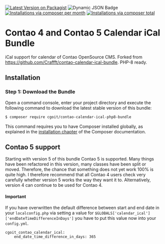 [![Latest Version on Packagist](http://img.shields.io/packagist/v/cgoit/contao-calendar-ical-php8-bundle.svg?style=flat)](https://packagist.org/packages/cgoit/contao-calendar-ical-php8-bundle)
![Dynamic JSON Badge](https://img.shields.io/badge/dynamic/json?url=https%3A%2F%2Fraw.githubusercontent.com%2FcgoIT%2Fcontao-calendar-ical-bundle%2Fmain%2Fcomposer.json&query=%24.require%5B%22contao%2Fcore-bundle%22%5D&label=Contao%20Version)
[![Installations via composer per month](http://img.shields.io/packagist/dm/cgoit/contao-calendar-ical-php8-bundle.svg?style=flat)](https://packagist.org/packages/cgoit/contao-calendar-ical-php8-bundle)
[![Installations via composer total](http://img.shields.io/packagist/dt/cgoit/contao-calendar-ical-php8-bundle.svg?style=flat)](https://packagist.org/packages/cgoit/contao-calendar-ical-php8-bundle)

Contao 4 and Contao 5 Calendar iCal Bundle
=======================

iCal support for calendar of Contao OpenSource CMS. Forked from https://github.com/Craffft/contao-calendar-ical-bundle. PHP-8 ready.

Installation
------------

### Step 1: Download the Bundle

Open a command console, enter your project directory and execute the
following command to download the latest stable version of this bundle:

```bash
$ composer require cgoit/contao-calendar-ical-php8-bundle
```

This command requires you to have Composer installed globally, as explained
in the [installation chapter](https://getcomposer.org/doc/00-intro.md)
of the Composer documentation.

Contao 5 support
----------------

Starting with version 5 of this bundle Contao 5 is supported. Many things have been refactored in this version, many classes have been split or moved. Therefore, the chance that something does not yet work 100% is quite high. I therefore recommend that all Contao 4 users check very carefully whether version 5 works the way they want it to. Alternatively, version 4 can continue to be used for Contao 4.

#### Important

If you have overwritten the default difference between start and end date in your `localconfig.php` via setting a value for `$GLOBALS['calendar_ical']['endDateTimeDifferenceInDays']` you have to put this value now into your `config.yml`.

```
cgoit_contao_calendar_ical:
    end_date_time_difference_in_days: 365
```
